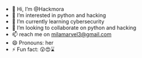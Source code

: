 - 👋 Hi, I’m @Hackmora
- 👀 I’m interested in python and hacking 
- 🌱 I’m currently learning cybersecurity
- 💞️ I’m looking to collaborate on python and hacking 
- 📫 reach me on milamarvel3@gmail.com 
- 😄 Pronouns: her
- ⚡ Fun fact: 😲😍⌛️

<!---
Hackmora/Hackmora is a ✨ special ✨ repository because its `README.md` (this file) appears on your GitHub profile.
You can click the Preview link to take a look at your changes.
--->
